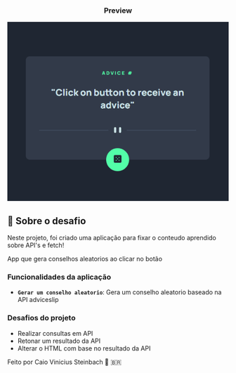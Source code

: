 <h3 align="center">
  Preview
</h3>

<p align="center">
  <img alt="preview" src="./src/images/animacao.gif"/>
</p>


## :rocket: Sobre o desafio

Neste projeto, foi criado uma aplicação para fixar o conteudo aprendido sobre API's e fetch!

App que gera conselhos aleatorios ao clicar no botão

### Funcionalidades da aplicação

- **`Gerar um conselho aleatorio`**: Gera um conselho aleatorio baseado na API adviceslip

### Desafios do projeto

- Realizar consultas em API
- Retonar um resultado da API
- Alterar o HTML com base no resultado da API

Feito por Caio Vinicius Steinbach :bow: :brazil:
